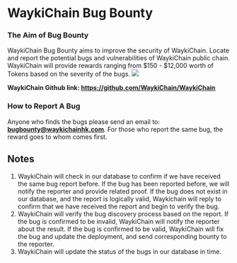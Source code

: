 # WaykiChain Bug Bounty


### The Aim of Bug Bounty
WaykiChain Bug Bounty aims to improve the security of WaykiChain. Locate and report the potential bugs and vulnerabilities of WaykiChain public chain. WaykiChain will provide rewards ranging from $150 - $12,000 worth of Tokens based on the severity of the bugs.
![][image-1]

**WaykiChain Github link: https://github.com/WaykiChain/WaykiChain**


### How to Report A Bug
Anyone who finds the bugs please send an email to: **bugbounty@waykichainhk.com**. 
For those who report the same bug, the reward goes to whom comes first.

## Notes
1. WaykiChain will check in our database to confirm if we have received the same bug report before. If the bug has been reported before, we will notify the reporter and provide related proof. If the bug does not exist in our database, and the report is logically valid, Waykichain will reply to confirm that we have received the report and begin to verify the bug.
2. WaykiChain will verify the bug discovery process based on the report. If the bug is confirmed to be invalid, WaykiChain will notify the reporter about the result. If the bug is confirmed to be valid, WaykiChain will fix the bug and update the deployment, and send corresponding bounty to the reporter.
3. WaykiChain will update the status of the bugs in our database in time.

[image-1]:	../images/bugbounty.png

